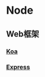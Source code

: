 # Node

## Web框架

### <a href="https://juejin.im/post/6854573217252835335">Koa</a> 

### <a href="https://juejin.im/post/6855459958700539918">Express</a> 